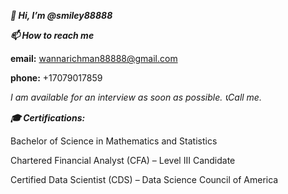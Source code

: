 _**👋 Hi, I’m @smiley88888**_
 


_**📫 How to reach me**_

**email:** wannarichman88888@gmail.com

**phone:** +17079017859

_I am available for an interview as soon as possible.  📞Call me._


_**🎓 Certifications:**_

Bachelor of Science in Mathematics and Statistics

Chartered Financial Analyst (CFA) – Level III Candidate

Certified Data Scientist (CDS) – Data Science Council of America
